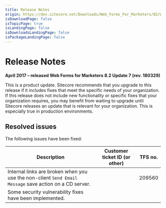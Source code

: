 ```yaml
---
title: Release Notes
origin: https://dev.sitecore.net/Downloads/Web_Forms_For_Marketers/82/Web_Forms_For_Marketers_82_Update7/Release_Notes
isDownloadPage: false
isTopicPage: true
isLandingPage: false
isDownloadsLandingPage: false
isPackageLandingPage: false
---
```


# Release Notes

**April 2017 – released Web Forms for Marketers 8.2 Update 7 (rev. 180329)**

This is a product update. Sitecore recommends that you upgrade to this release if it includes fixes that meet the specific needs of your organization. If this release does not include new functionality or specific fixes that your organization requires, you may benefit from waiting to upgrade until Sitecore releases an update that is relevant for your organization. This is especially true in production environments.

## Resolved issues

The following issues have been fixed:

 | Description | Customer ticket ID (or other) | TFS no. |
 | --- | --- | --- |
 | Internal links are broken when you use the non-client `Send Email Message` save action on a CD server.​​​ |  | 209560 |
 | Some security vulnerability fixes​ have been implemented. |  |  |